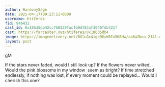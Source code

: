 ```yaml
---
author: HarmonySage
date: 2025-04-17T09:23:11+0000
username: htiferes
fid: 946431
cast_id: 0x18635db42cc768339facfb9df83af3040fdb421f
cast: https://farcaster.xyz/htiferes/0x18635db4
image: https://imagedelivery.net/BXluQx4ige9GuW0Ia56BHw/aa8a2bea-2141-4896-669a-055036314700/original
layout: post
---
```


gM

If the stars never faded,
would I still look up?
If the flowers never wilted,
Would the pink blossoms in my window 
seem as bright?
If time stretched endlessly,
if nothing was lost,
if every moment could be replayed…
Would I cherish this one?

<img src='https://imagedelivery.net/BXluQx4ige9GuW0Ia56BHw/aa8a2bea-2141-4896-669a-055036314700/original' alt='' referrerpolicy='no-referrer'/>

